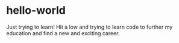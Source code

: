 # hello-world
Just trying to learn!
Hit a low and trying to learn code to further my education and find a new and exciting career.
